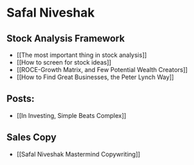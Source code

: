 # Safal Niveshak


## Stock Analysis Framework
- [[The most important thing in stock analysis]]
- [[How to screen for stock ideas]]
- [[ROCE-Growth Matrix, and Few Potential Wealth Creators]]
- [[How to Find Great Businesses, the Peter Lynch Way]]


## Posts:

- [[In Investing, Simple Beats Complex]]


## Sales Copy

- [[Safal Niveshak Mastermind Copywriting]]